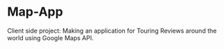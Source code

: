# Map-App
Client side project: 
Making an application for Touring Reviews around the world using Google Maps API.
